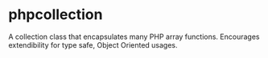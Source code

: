 phpcollection
=============

A collection class that encapsulates many PHP array functions. Encourages extendibility for type safe, Object Oriented usages.